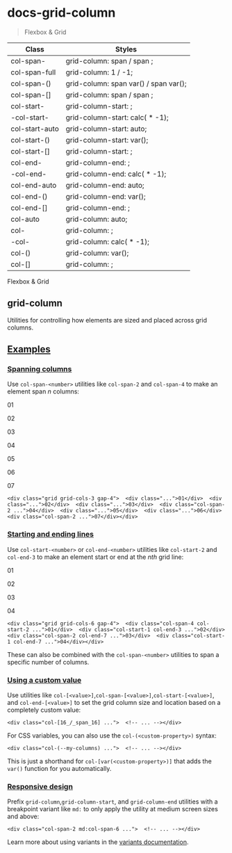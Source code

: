 # docs-grid-column

> Flexbox & Grid

| Class                         | Styles                                                                  |
| ----------------------------- | ----------------------------------------------------------------------- |
| col-span-<number>             | grid-column: span <number> / span <number>;                             |
| col-span-full                 | grid-column: 1 / -1;                                                    |
| col-span-(<custom-property>)  | grid-column: span var(<custom-property>) / span var(<custom-property>); |
| col-span-[<value>]            | grid-column: span <value> / span <value>;                               |
| col-start-<number>            | grid-column-start: <number>;                                            |
| -col-start-<number>           | grid-column-start: calc(<number> * -1);                                 |
| col-start-auto                | grid-column-start: auto;                                                |
| col-start-(<custom-property>) | grid-column-start: var(<custom-property>);                              |
| col-start-[<value>]           | grid-column-start: <value>;                                             |
| col-end-<number>              | grid-column-end: <number>;                                              |
| -col-end-<number>             | grid-column-end: calc(<number> * -1);                                   |
| col-end-auto                  | grid-column-end: auto;                                                  |
| col-end-(<custom-property>)   | grid-column-end: var(<custom-property>);                                |
| col-end-[<value>]             | grid-column-end: <value>;                                               |
| col-auto                      | grid-column: auto;                                                      |
| col-<number>                  | grid-column: <number>;                                                  |
| -col-<number>                 | grid-column: calc(<number> * -1);                                       |
| col-(<custom-property>)       | grid-column: var(<custom-property>);                                    |
| col-[<value>]                 | grid-column: <value>;                                                   |

Flexbox & Grid

## grid-column

Utilities for controlling how elements are sized and placed across grid columns.

## [Examples](#examples)

### [Spanning columns](#spanning-columns)

Use `col-span-<number>` utilities like `col-span-2` and `col-span-4` to make an element span _n_ columns:

01

02

03

04

05

06

07

    <div class="grid grid-cols-3 gap-4">  <div class="...">01</div>  <div class="...">02</div>  <div class="...">03</div>  <div class="col-span-2 ...">04</div>  <div class="...">05</div>  <div class="...">06</div>  <div class="col-span-2 ...">07</div></div>

### [Starting and ending lines](#starting-and-ending-lines)

Use `col-start-<number>` or `col-end-<number>` utilities like `col-start-2` and `col-end-3` to make an element start or end at the _nth_ grid line:

01

02

03

04

    <div class="grid grid-cols-6 gap-4">  <div class="col-span-4 col-start-2 ...">01</div>  <div class="col-start-1 col-end-3 ...">02</div>  <div class="col-span-2 col-end-7 ...">03</div>  <div class="col-start-1 col-end-7 ...">04</div></div>

These can also be combined with the `col-span-<number>` utilities to span a specific number of columns.

### [Using a custom value](#using-a-custom-value)

Use utilities like `col-[<value>]`,`col-span-[<value>]`,`col-start-[<value>]`, and `col-end-[<value>]` to set the grid column size and location based on a completely custom value:

    <div class="col-[16_/_span_16] ...">  <!-- ... --></div>

For CSS variables, you can also use the `col-(<custom-property>)` syntax:

    <div class="col-(--my-columns) ...">  <!-- ... --></div>

This is just a shorthand for `col-[var(<custom-property>)]` that adds the `var()` function for you automatically.

### [Responsive design](#responsive-design)

Prefix `grid-column`,`grid-column-start`, and `grid-column-end` utilities with a breakpoint variant like `md:` to only apply the utility at medium screen sizes and above:

    <div class="col-span-2 md:col-span-6 ...">  <!-- ... --></div>

Learn more about using variants in the [variants documentation](/docs/hover-focus-and-other-states).
